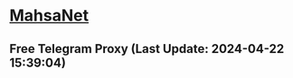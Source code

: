 
# [MahsaNet](https://t.me/mahsa_net)
## Free Telegram Proxy (Last Update: 2024-04-22 15:39:04)

    